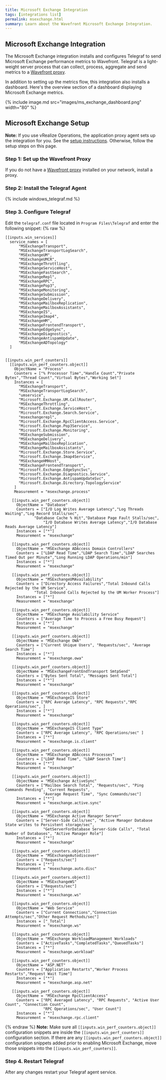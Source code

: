 ```yaml
---
title: Microsoft Exchange Integration
tags: [integrations list]
permalink: msexchange.html
summary: Learn about the Wavefront Microsoft Exchange Integration.
---
```

## Microsoft Exchange Integration

The Microsoft Exchange integration installs and configures Telegraf to send Microsoft Exchange performance metrics to Wavefront. Telegraf is a light-weight server process that can collect, process, aggregate and send metrics to a [Wavefront proxy](https://docs.wavefront.com/proxies.html).

In addition to setting up the metrics flow, this integration also installs a dashboard. Here's the overview section of a dashboard displaying Microsoft Exchange metrics.

{% include image.md src="images/ms_exchange_dashboard.png" width="80" %}

## Microsoft Exchange Setup

**Note:** If you use vRealize Operations, the application proxy agent sets up the integration for you. See the [setup instructions](https://YOUR_CLUSTER.wavefront.com/integration/vrops/setup). Otherwise, follow the setup steps on this page.

### Step 1: Set up the Wavefront Proxy

If you do not have a [Wavefront proxy](https://docs.wavefront.com/proxies.html) installed on your network, install a proxy.

### Step 2: Install the Telegraf Agent

{% include windows_telegraf.md %}

### Step 3. Configure Telegraf

Edit the `telegraf.conf` file located in `Program Files\Telegraf` and enter the following snippet:
{% raw %}
```
[[inputs.win_services]]
  service_names = [
      "MSExchangeTransport",
      "MSExchangeTransportLogSearch",
      "MSExchangeUM",
      "MSExchangeUMCR", 
      "MSExchangeThrottling",
      "MSExchangeServiceHost",
      "MSExchangeFastSearch",
      "MSExchangeRepl",
      "MSExchangeRPC",
      "MSExchangePop3",
      "MSExchangeMonitoring", 
      "MSExchangeSubmission", 
      "MSExchangeDelivery",
      "MSExchangeMailboxReplication",
      "MSExchangeMailboxAssistants",
      "MSExchangeIS", 
      "MSExchangeImap4",
      "MSExchangeHM",
      "MSExchangeFrontendTransport",
      "MSExchangeEdgeSync",
      "MSExchangeDiagnostics",
      "MSExchangeAntispamUpdate",
      "MSExchangeADTopology"
  ]
  

[[inputs.win_perf_counters]]
  [[inputs.win_perf_counters.object]]
    ObjectName = "Process"
    Counters = ["% Processor Time","Handle Count","Private Bytes","Thread Count","Virtual Bytes","Working Set"]
	Instances = [
	  "MSExchangeTransport",
	  "MSExchangeTransportLogSearch",
	  "umservice",
	  "Microsoft.Exchange.UM.CallRouter", 
	  "MSExchangeThrottling",
	  "Microsoft.Exchange.ServiceHost",
	  "Microsoft.Exchange.Search.Service",
	  "msexchangerepl",
	  "Microsoft.Exchange.RpcClientAccess.Service",
	  "Microsoft.Exchange.Pop3Service",
	  "Microsoft.Exchange.Monitoring", 
	  "MSExchangeSubmission", 
	  "MSExchangeDelivery",
	  "MSExchangeMailboxReplication",
	  "MSExchangeMailboxAssistants",
	  "Microsoft.Exchange.Store.Service", 
	  "Microsoft.Exchange.Imap4Service",
	  "MSExchangeHMHost",
	  "MSExchangeFrontendTransport",
	  "Microsoft.Exchange.EdgeSyncSvc",
	  "Microsoft.Exchange.Diagnostics.Service",
	  "Microsoft.Exchange.AntispamUpdateSvc",
	  "Microsoft.Exchange.Directory.TopologyService"
	]
    Measurement = "msexchange.process"
     
   [[inputs.win_perf_counters.object]]
     ObjectName = "Database"
     Counters = ["I/O Log Writes Average Latency","Log Threads Waiting","Log Record Stalls/sec",
	         "Database Cache % Hit","Database Page Fault Stalls/sec",
                 "I/O Database Writes Average Latency","I/O Database Reads Average Latency"]
     Instances = ["*"]
     Measurement = "msexchange"
    
   [[inputs.win_perf_counters.object]]
     ObjectName = "MSExchange ADAccess Domain Controllers"
     Counters = ["LDAP Read Time","LDAP Search Time","LDAP Searches Timed Out per Minute","Long Running LDAP Operations/min"]
     Instances = ["*"]
     Measurement = "msexchange"
    
   [[inputs.win_perf_counters.object]]
     ObjectName = "MSExchangeUMAvailability"
     Counters = ["Directory Access Failures","Total Inbound Calls Rejected by the UM Service",
	         "Total Inbound Calls Rejected by the UM Worker Process"]
     Instances = ["*"]
     Measurement = "msexchange"
    
   [[inputs.win_perf_counters.object]]
     ObjectName = "MSExchange Availability Service"
     Counters = ["Average Time to Process a Free Busy Request"]
     Instances = ["*"]
     Measurement = "msexchange"
    
   [[inputs.win_perf_counters.object]]
     ObjectName = "MSExchange OWA"
     Counters = ["Current Unique Users", "Requests/sec", "Average Search Time"]
     Instances = ["*"]
     Measurement = "msexchange.owa"
	
   [[inputs.win_perf_counters.object]]
     ObjectName = "MSExchangeFrontEndTransport SmtpSend"
     Counters = ["Bytes Sent Total", "Messages Sent Total"]
     Instances = ["*"]
     Measurement = "msexchange"
    
   [[inputs.win_perf_counters.object]]
     ObjectName = "MSExchangeIS Store"
     Counters = ["RPC Average Latency", "RPC Requests","RPC Operations/sec", ]
     Instances = ["*"]
     Measurement = "msexchange"
	   
   [[inputs.win_perf_counters.object]]
     ObjectName = "MSExchangeIS Client Type"
     Counters = ["RPC Average Latency", "RPC Operations/sec" ]
     Instances = ["*"]
     Measurement = "msexchange.is.client"
	
   [[inputs.win_perf_counters.object]]
     ObjectName = "MSExchange ADAccess Processes"
     Counters = ["LDAP Read Time", "LDAP Search Time"]
     Instances = ["*"]
     Measurement = "msexchange"
		
   [[inputs.win_perf_counters.object]]
     ObjectName = "MSExchange ActiveSync"
     Counters = ["Mailbox Search Total", "Requests/sec", "Ping Commands Pending", "Current Requests", 
                 "Average Request Time", "Sync Commands/sec"]
     Instances = ["*"]
     Measurement = "msexchange.active.sync"
		
   [[inputs.win_perf_counters.object]]
     ObjectName = "MSExchange Active Manager Server"
     Counters = ["Server-Side Calls/sec", "Active Manager Database State writes to Persistent storage/sec", 
                 "GetServerForDatabase Server-Side Calls", "Total Number of Databases", "Active Manager Role"]
     Instances = ["*"]
     Measurement = "msexchange"
    	
   [[inputs.win_perf_counters.object]]
     ObjectName = "MSExchangeAutodiscover"
     Counters = ["Requests/sec"]
     Instances = ["*"]
     Measurement = "msexchange.auto.disc"
    	
   [[inputs.win_perf_counters.object]]
     ObjectName = "MSExchangeWS"
     Counters = ["Requests/sec"]
     Instances = ["*"]
     Measurement = "msexchange.ws"
    	
   [[inputs.win_perf_counters.object]]
     ObjectName = "Web Service"
     Counters = ["Current Connections","Connection Attempts/sec","Other Request Methods/sec"]
     Instances = ["_Total"]
     Measurement = "msexchange.ws"
	
   [[inputs.win_perf_counters.object]]
     ObjectName = "MSExchange WorkloadManagement Workloads"
     Counters = ["ActiveTasks","CompletedTasks","QueuedTasks"]
     Instances = ["*"]
     Measurement = "msexchange.workload"
	
   [[inputs.win_perf_counters.object]]
     ObjectName = "ASP.NET"
     Counters = ["Application Restarts","Worker Process Restarts","Request Wait Time"]
     Instances = ["*"]
     Measurement = "msexchange.asp.net"
	
   [[inputs.win_perf_counters.object]]
     ObjectName = "MSExchange RpcClientAccess"
     Counters = ["RPC Averaged Latency", "RPC Requests", "Active User Count", "Connection Count", 
                 "RPC Operations/sec", "User Count"]
     Instances = ["*"]
     Measurement = "msexchange.rpc.client"

```
{% endraw %}
**Note:** Make sure all `[[inputs.win_perf_counters.object]]` configuration snippets are inside the `[[inputs.win_perf_counters]]` configuration section. If there are any `[[inputs.win_perf_counters.object]]` configuration snippets added prior to enabling Microsoft Exchange, move those snippets into the `[[inputs.win_perf_counters]]`. 
   
### Step 4. Restart Telegraf

After any changes restart your Telegraf agent service.

